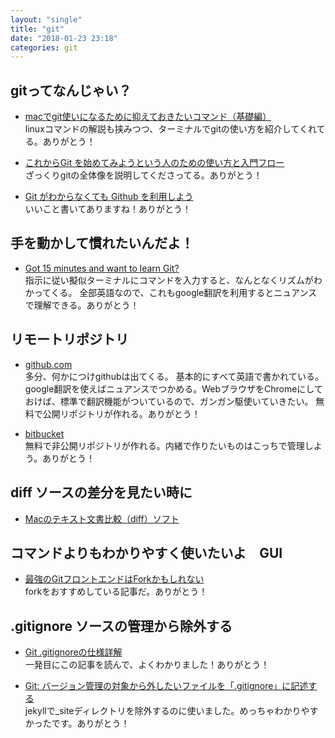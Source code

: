 ```yaml
---
layout: "single"
title: "git"
date: "2018-01-23 23:18"
categories: git
---
```


## gitってなんじゃい？
- [macでgit使いになるために抑えておきたいコマンド（基礎編）](https://qiita.com/Yama-to/items/25b87e7089bc4803a538)   
linuxコマンドの解説も挟みつつ、ターミナルでgitの使い方を紹介してくれてる。ありがとう！

- [これからGit を始めてみようという人のための使い方と入門フロー](http://commte.net/blog/archives/5251)  
ざっくりgitの全体像を説明してくださってる。ありがとう！

- [Git がわからなくても Github を利用しよう](http://blog.eiel.info/blog/2013/02/06/how-to-use-github/)  
いいこと書いてありますね！ありがとう！

## 手を動かして慣れたいんだよ！
- [Got 15 minutes and want to learn Git?](https://try.github.io/levels/1/challenges/1)  
指示に従い擬似ターミナルにコマンドを入力すると、なんとなくリズムがわかってくる。
全部英語なので、これもgoogle翻訳を利用するとニュアンスで理解できる。ありがとう！

## リモートリポジトリ
- [github.com](https://github.com)  
多分、何かにつけgithubは出てくる。
基本的にすべて英語で書かれている。google翻訳を使えばニュアンスでつかめる。WebブラウザをChromeにしておけば、標準で翻訳機能がついているので、ガンガン駆使いていきたい。
無料で公開リポジトリが作れる。ありがとう！

- [bitbucket](https://bitbucket.org)  
無料で非公開リポジトリが作れる。内緒で作りたいものはこっちで管理しよう。ありがとう！

## diff ソースの差分を見たい時に
- [Macのテキスト文書比較（diff）ソフト](http://mac.flatsystems.net/data/archives/52.html)  

## コマンドよりもわかりやすく使いたいよ　GUI
- [最強のGitフロントエンドはForkかもしれない](http://takezoe.hatenablog.com/entry/2017/08/31/102046)  
forkをおすすめしている記事だ。ありがとう！

## .gitignore ソースの管理から除外する
- [Git .gitignoreの仕様詳解](https://qiita.com/anqooqie/items/110957797b3d5280c44f)  
一発目にこの記事を読んで、よくわかりました！ありがとう！

- [Git: バージョン管理の対象から外したいファイルを「.gitignore」に記述する](http://sutara79.hatenablog.com/entry/2015/07/21/115842)  
jekyllで_siteディレクトリを除外するのに使いました。めっちゃわかりやすかったです。ありがとう！
